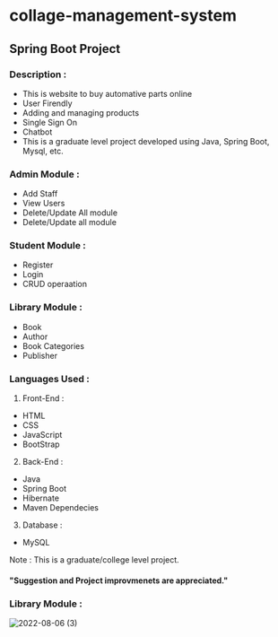 

# collage-management-system
## Spring Boot Project
### Description :
* This is website to buy automative parts online
* User Firendly
* Adding and managing products
* Single Sign On
* Chatbot
* This is a graduate level project developed using Java, Spring Boot, Mysql, etc.

### Admin Module :
* Add Staff
* View Users
* Delete/Update All module
* Delete/Update all module 

### Student Module :
* Register
* Login 
* CRUD operaation

### Library Module :
* Book 
* Author 
* Book Categories
* Publisher



### Languages Used :
1. Front-End :
* HTML
* CSS
* JavaScript
* BootStrap

2. Back-End :
* Java
* Spring Boot
* Hibernate
* Maven Dependecies

3. Database :
* MySQL

Note : This is a graduate/college level project.
#### "Suggestion and Project improvmenets are appreciated."

### Library Module :
![2022-08-06 (3)](https://user-images.githubusercontent.com/105354011/186176078-0ef511df-976c-4a48-926c-0aca3b060349.png)
